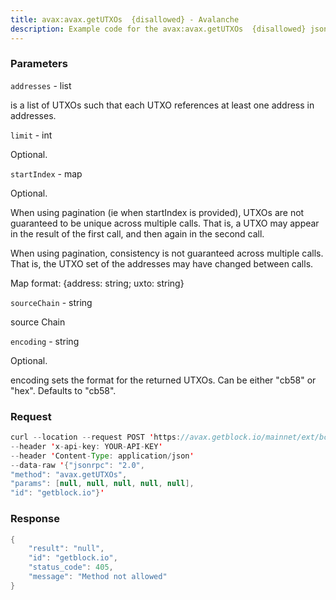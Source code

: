 ```yaml
---
title: avax:avax.getUTXOs  {disallowed} - Avalanche
description: Example code for the avax:avax.getUTXOs  {disallowed} json-rpc method. Сomplete guide on how to use avax:avax.getUTXOs  {disallowed} json-rpc in GetBlock.io Web3 documentation.
---
```


### Parameters


`addresses` - list

is a list of UTXOs such that each UTXO references at least one address
in addresses.

`limit` - int

Optional.

`startIndex` - map

Optional.

When using pagination (ie when startIndex is provided), UTXOs are not
guaranteed to be unique across multiple calls. That is, a UTXO may
appear in the result of the first call, and then again in the second
call.

When using pagination, consistency is not guaranteed across multiple
calls. That is, the UTXO set of the addresses may have changed between
calls.

Map format: {address: string; uxto: string}

`sourceChain` - string

source Chain

`encoding` - string

Optional.

encoding sets the format for the returned UTXOs. Can be either "cb58" or
"hex". Defaults to "cb58".

### Request

``` java
curl --location --request POST 'https://avax.getblock.io/mainnet/ext/bc/C/rpc' 
--header 'x-api-key: YOUR-API-KEY' 
--header 'Content-Type: application/json' 
--data-raw '{"jsonrpc": "2.0",
"method": "avax.getUTXOs",
"params": [null, null, null, null, null],
"id": "getblock.io"}'
```

###  Response

``` java
{
    "result": "null",
    "id": "getblock.io",
    "status_code": 405,
    "message": "Method not allowed"
}
```

